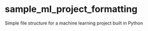 # sample_ml_project_formatting
Simple file structure for a machine learning project built in Python
